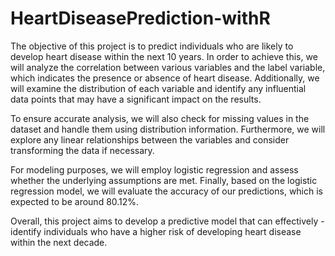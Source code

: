# HeartDiseasePrediction-withR
The objective of this project is to predict individuals who are likely to develop heart disease within the next 10 years. 
In order to achieve this, we will analyze the correlation between various variables and the label variable, 
which indicates the presence or absence of heart disease. Additionally,
we will examine the distribution of each variable and identify any influential data points that may have a significant impact on the results.

To ensure accurate analysis, we will also check for missing values in the dataset and handle them using distribution information. 
Furthermore, we will explore any linear relationships between the variables and consider transforming the data if necessary.

For modeling purposes, we will employ logistic regression and assess whether the underlying assumptions are met. 
Finally, based on the logistic regression model, we will evaluate the accuracy of our predictions, which is expected to be around 80.12%.

Overall, this project aims to develop a predictive model that can effectively 
-identify individuals who have a higher risk of developing heart disease within the next decade.
